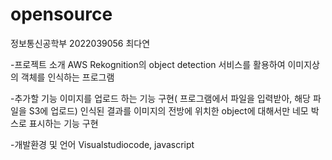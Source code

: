 # opensource

정보통신공학부 2022039056 최다연

-프로젝트 소개
AWS Rekognition의 object detection 서비스를 활용하여 이미지상의 객체를 인식하는 프로그램

-추가할 기능
이미지를 업로드 하는 기능 구현( 프로그램에서 파일을 입력받아, 해당 파일을 S3에 업로드)
인식된 결과를 이미지의 전방에 위치한 object에 대해서만 네모 박스로 표시하는 기능 구현

-개발환경 및 언어
Visualstudiocode, javascript
